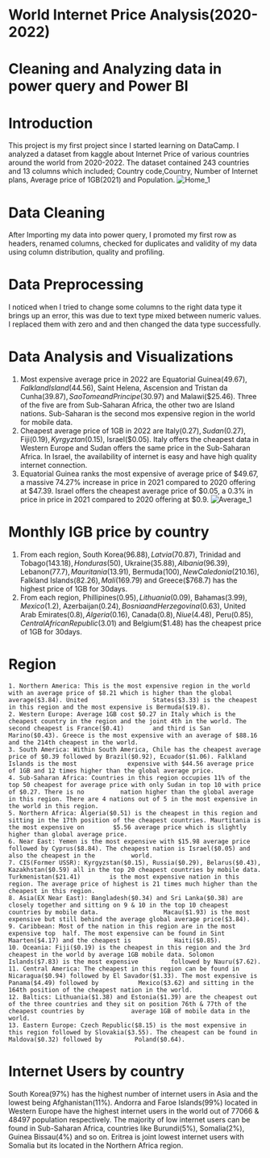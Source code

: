# World Internet Price Analysis(2020-2022)
# Cleaning and Analyzing data in power query and Power BI 
# Introduction
  This project is my first project since I started learning on DataCamp. I analyzed a dataset from kaggle about Internet Price of various countries around the world from 2020-2022. The dataset contained 243 countries and 13 columns which included; Country code,Country, Number of Internet plans, Average price of 1GB(2021) and Population.
![Home_1](https://user-images.githubusercontent.com/109422215/183429308-d86d5bed-1468-402c-a145-080a3b0ddbef.png)
# Data Cleaning 
  After Importing my data into power query, I promoted my first row as headers, renamed columns, checked for duplicates and validity of my data using column distribution, quality and profiling.
 # Data Preprocessing
  I noticed when I tried to change some columns to the right data type it brings up an error, this was due to text type mixed between numeric values. I replaced them with zero and and then changed the data type successfully.
 # Data Analysis and Visualizations
 1. Most expensive average price in 2022 are Equatorial Guinea($49.67), Falkland Island($44.56), Saint Helena, Ascension and Tristan da Cunha($39.87), Sao Tome and           Principe($30.97) and Malawi($25.46). Three of the five are from Sub-Saharan Africa, the other two are Island nations. Sub-Saharan is the second mos expensive region     in the world for mobile data. 
 2. Cheapest average price of 1GB in 2022 are Italy($0.27), Sudan($0.27), Fiji($0.19), Kyrgyztan($0.15), Israel($0.05). Italy offers the cheapest data in Western Europe     and Sudan offers the same price in the Sub-Saharan Africa. In Israel, the availability of internet is easy and have high quality internet connection.
 3. Equatorial Guinea ranks the most expensive of average price of $49.67, a massive 74.27% increase in price in 2021 compared to 2020 offering at $47.39. Israel           offers the cheapest average price of $0.05, a 0.3% in price in price in 2021 compared to 2020 offering at $0.9.
 ![Average_1](https://user-images.githubusercontent.com/109422215/183429981-5fd02abc-a82e-4fc4-9d1b-28ad1dc92e7d.png)
 # Monthly IGB price by country
 1. From each region, South Korea($96.88), Latvia($70.87), Trinidad and Tobago($143.18), Honduras($50), Ukraine($35.88), Albania($96.39), Lebanon($77.7),                     Mauritania($13.91), Bermuda($100), New Caledonia($210.16), Falkland Islands($82.26), Mali($169.79) and Greece($768.7) has the highest price of 1GB for 30days.
 2. From each region, Phillipines($0.95), Lithuania($0.09), Bahamas($3.99), Mexico($1.2), Azerbaijan($0.24), Bosnia and Herzegovina($0.63), United Arab Emirates($0.8),       Algeria($0.16), Canada($0.8), Niue($4.48), Peru($0.85), Central African Republic($3.01) and Belgium($1.48) has the cheapest price of 1GB for 30days.
 # Region
    1. Northern America: This is the most expensive region in the world with an average price of $8.21 which is higher than the global average($3.84). United                  States($3.33) is the cheapest in this region and the most expensive is Bermuda($19.8).
    2. Western Europe: Average 1GB cost $0.27 in Italy which is the cheapest country in the region and the joint 4th in the world. The second cheapest is France($0.41)        and third is San Marino($0.43). Greece is the most expensive with an average of $88.16 and the 214th cheapest in the world.
    3. South America: Within South America, Chile has the cheapest average price of $0.39 followed by Brazil($0.92), Ecuador($1.06). Falkland Islands is the most              expensive with $44.56 average price of 1GB and 12 times higher than the global average price.
    4. Sub-Saharan Africa: Countries in this region occupies 11% of the top 50 cheapest for average price with only Sudan in top 10 with price of $0.27. There is no          nation higher than the global average in this region. There are 4 nations out of 5 in the most expensive in the world in this region.
    5. Northern Africa: Algeria($0.51) is the cheapest in this region and sitting in the 17th position of the cheapest countries. Maurtitania is the most expensive on        $5.56 average price which is slightly higher than global average price.
    6. Near East: Yemen is the most expensive with $15.98 average price followed by Cyprus($8.84). The cheapest nation is Israel($0.05) and also the cheapest in the          world.
    7. CIS(Former USSR): Kyrgyzstan($0.15), Russia($0.29), Belarus($0.43), Kazakhstan($0.59) all in the top 20 cheapest countries by mobile data. Turkmenistan($21.41)        is the most expensive nation in this region. The average price of highest is 21 times much higher than the cheapest in this region.
    8. Asia(EX Near East): Bangladesh($0.34) and Sri Lanka($0.38) are closely together and sitting on 9 & 10 in the top 10 cheapest countries by mobile data.                  Macau($1.93) is the most expensive but still behind the average global average price($3.84).
    9. Caribbean: Most of the nation in this region are in the most expensive top  half. The most expensive can be found in Sint Maarten($4.17) and the cheapest is            Haiti($0.85).
    10. Oceania: Fiji($0.19) is the cheapest in this region and the 3rd cheapest in the world by average 1GB mobile data. Solomon Islands($7.83) is the most expensive         followed by Nauru($7.62).
    11. Central America: The cheapest in this region can be found in Nicaragua($0.94) followed by El Savador($1.33). The most expensive is Panama($4.49) followed by           Mexico($3.62) and sitting in the 164th position of the cheapest nation in the world.
    12. Baltics: Lithuania($1.38) and Estonia($1.39) are the cheapest out of the three countries and they sit on position 76th & 77th of the cheapest countries by             average 1GB of mobile data in the world.
    13. Eastern Europe: Czech Republic($8.15) is the most expensive in this region followed by Slovakia($3.55). The cheapest can be found in Maldova($0.32) followed by         Poland($0.64).
# Internet Users by country
  South Korea(97%) has the highest number of internet users in Asia and the lowest being Afghanistan(11%). Andorra and Faroe Islands(99%) located in Western Europe       have the highest internet users in the world out of 77066 & 48497 population respectively. The majority of low internet users can be found in Sub-Saharan Africa,       countries like Burundi(5%), Somalia(2%), Guinea Bissau(4%) and so on. Eritrea is joint lowest internet users with Somalia but its located in the Northern Africa       region.
    
